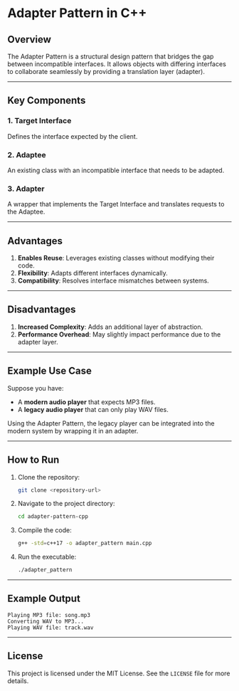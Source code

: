 # Adapter Pattern in C++

## Overview
The Adapter Pattern is a structural design pattern that bridges the gap between incompatible interfaces. It allows objects with differing interfaces to collaborate seamlessly by providing a translation layer (adapter).

---

## Key Components

### 1. Target Interface
Defines the interface expected by the client.

### 2. Adaptee
An existing class with an incompatible interface that needs to be adapted.

### 3. Adapter
A wrapper that implements the Target Interface and translates requests to the Adaptee.

---

## Advantages
1. **Enables Reuse**: Leverages existing classes without modifying their code.
2. **Flexibility**: Adapts different interfaces dynamically.
3. **Compatibility**: Resolves interface mismatches between systems.

---

## Disadvantages
1. **Increased Complexity**: Adds an additional layer of abstraction.
2. **Performance Overhead**: May slightly impact performance due to the adapter layer.

---

## Example Use Case
Suppose you have:
- A **modern audio player** that expects MP3 files.
- A **legacy audio player** that can only play WAV files.

Using the Adapter Pattern, the legacy player can be integrated into the modern system by wrapping it in an adapter.

---

## How to Run
1. Clone the repository:
   ```bash
   git clone <repository-url>
   ```

2. Navigate to the project directory:
   ```bash
   cd adapter-pattern-cpp
   ```

3. Compile the code:
   ```bash
   g++ -std=c++17 -o adapter_pattern main.cpp
   ```

4. Run the executable:
   ```bash
   ./adapter_pattern
   ```

---

## Example Output
```
Playing MP3 file: song.mp3
Converting WAV to MP3...
Playing WAV file: track.wav
```

---

## License
This project is licensed under the MIT License. See the `LICENSE` file for more details.
